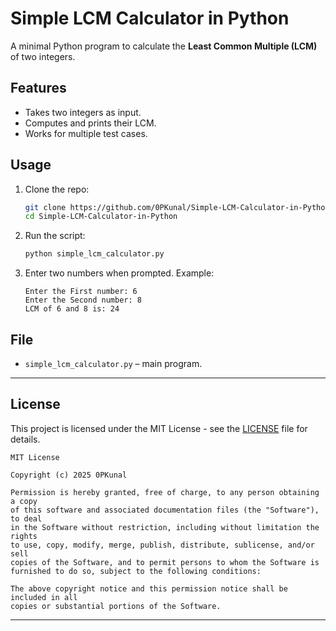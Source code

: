 
# Simple LCM Calculator in Python

A minimal Python program to calculate the **Least Common Multiple (LCM)** of two integers.

## Features
- Takes two integers as input.
- Computes and prints their LCM.
- Works for multiple test cases.

## Usage
1. Clone the repo:
   ```bash
   git clone https://github.com/0PKunal/Simple-LCM-Calculator-in-Python.git
   cd Simple-LCM-Calculator-in-Python


2. Run the script:

   ```bash
   python simple_lcm_calculator.py
   ```
3. Enter two numbers when prompted.
   Example:

   ```
   Enter the First number: 6
   Enter the Second number: 8
   LCM of 6 and 8 is: 24
   ```

## File

* `simple_lcm_calculator.py` – main program.


---

##  License

This project is licensed under the MIT License - see the [LICENSE](LICENSE) file for details.

```
MIT License

Copyright (c) 2025 0PKunal

Permission is hereby granted, free of charge, to any person obtaining a copy
of this software and associated documentation files (the "Software"), to deal
in the Software without restriction, including without limitation the rights
to use, copy, modify, merge, publish, distribute, sublicense, and/or sell
copies of the Software, and to permit persons to whom the Software is
furnished to do so, subject to the following conditions:

The above copyright notice and this permission notice shall be included in all
copies or substantial portions of the Software.
```

---
